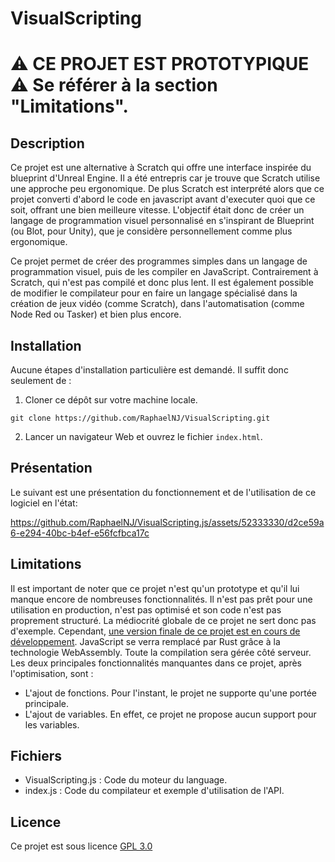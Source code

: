 # VisualScripting
# ⚠️ CE PROJET EST PROTOTYPIQUE ⚠️ Se référer à la section "Limitations".

## Description

Ce projet est une alternative à Scratch qui offre une interface inspirée du blueprint d'Unreal Engine. Il a été entrepris car je trouve que Scratch utilise une approche peu ergonomique. De plus Scratch est interprété alors que ce projet converti d'abord le code en javascript avant d'executer quoi que ce soit, offrant une bien meilleure vitesse. L'objectif était donc de créer un langage de programmation visuel personnalisé en s'inspirant de Blueprint (ou Blot, pour Unity), que je considère personnellement comme plus ergonomique.

Ce projet permet de créer des programmes simples dans un langage de programmation visuel, puis de les compiler en JavaScript. Contrairement à Scratch, qui n'est pas compilé et donc plus lent. Il est également possible de modifier le compilateur pour en faire un langage spécialisé dans la création de jeux vidéo (comme Scratch), dans l'automatisation (comme Node Red ou Tasker) et bien plus encore.

## Installation

Aucune étapes d'installation particulière est demandé. Il suffit donc seulement de :

1. Cloner ce dépôt sur votre machine locale.
```shell
git clone https://github.com/RaphaelNJ/VisualScripting.git
```
2. Lancer un navigateur Web et ouvrez le fichier `index.html`.

## Présentation

Le suivant est une présentation du fonctionnement et de l'utilisation de ce logiciel en l'état: 

https://github.com/RaphaelNJ/VisualScripting.js/assets/52333330/d2ce59a6-e294-40bc-b4ef-e56fcfbca17c

## Limitations

Il est important de noter que ce projet n'est qu'un prototype et qu'il lui manque encore de nombreuses fonctionnalités. Il n'est pas prêt pour une utilisation en production, n'est pas optimisé et son code n'est pas proprement structuré. La médiocrité globale de ce projet ne sert donc pas d'exemple. Cependant, [une version finale de ce projet est en cours de développement](https://github.com/RaphaelNJ/vs_rs). JavaScript se verra remplacé par Rust grâce à la technologie WebAssembly. Toute la compilation sera gérée côté serveur. Les deux principales fonctionnalités manquantes dans ce projet, après l'optimisation, sont :

- L'ajout de fonctions. Pour l'instant, le projet ne supporte qu'une portée principale.
- L'ajout de variables. En effet, ce projet ne propose aucun support pour les variables.

## Fichiers

- VisualScripting.js : Code du moteur du language.
- index.js : Code du compilateur et exemple d'utilisation de l'API.

## Licence

Ce projet est sous licence [GPL 3.0](https://www.gnu.org/licenses/gpl-3.0.html)
